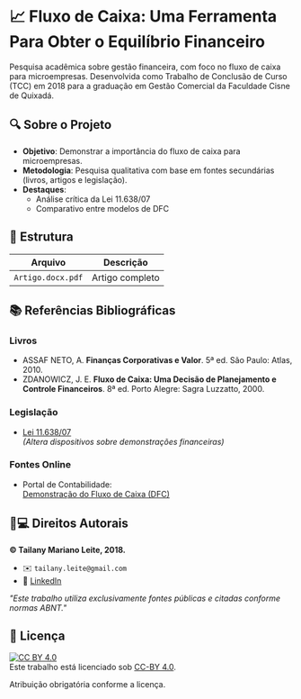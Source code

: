 # 📈 Fluxo de Caixa: Uma Ferramenta Para Obter o Equilíbrio Financeiro

Pesquisa acadêmica sobre gestão financeira, com foco no fluxo de caixa para microempresas. Desenvolvida como Trabalho de Conclusão de Curso (TCC) em 2018 para a graduação em Gestão Comercial da 
Faculdade Cisne de Quixadá.

## 🔍 Sobre o Projeto
- **Objetivo**: Demonstrar a importância do fluxo de caixa para microempresas.
- **Metodologia**: Pesquisa qualitativa com base em fontes secundárias (livros, artigos e legislação).
- **Destaques**:
  - Análise crítica da Lei 11.638/07
  - Comparativo entre modelos de DFC

## 📂 Estrutura
| Arquivo       | Descrição               |
|--------------|-------------------------|
| `Artigo.docx.pdf`    | Artigo completo        | 

## 📚 Referências Bibliográficas
### Livros
- ASSAF NETO, A. **Finanças Corporativas e Valor**. 5ª ed. São Paulo: Atlas, 2010.  
- ZDANOWICZ, J. E. **Fluxo de Caixa: Uma Decisão de Planejamento e Controle Financeiros**. 8ª ed. Porto Alegre: Sagra Luzzatto, 2000.  

### Legislação
- [Lei 11.638/07](http://www.planalto.gov.br/ccivil_03/_Ato2007-2010/2007/Lei/L11638.htm)  
  *(Altera dispositivos sobre demonstrações financeiras)*  

### Fontes Online
- Portal de Contabilidade:  
  [Demonstração do Fluxo de Caixa (DFC)](http://www.portaldecontabilidade.com.br/tematicas/ademonstracaodosfluxos.htm)  

## 👩💻 Direitos Autorais
**© Tailany Mariano Leite, 2018.**  
- ✉️ `tailany.leite@gmail.com`  
- 🔗 [LinkedIn](https://linkedin.com/in/tailany)
  
*"Este trabalho utiliza exclusivamente fontes públicas e citadas conforme normas ABNT."*

## 📜 Licença  
[![CC BY 4.0][cc-by-shield]][cc-by]  
Este trabalho está licenciado sob [CC-BY 4.0][cc-by].  

[cc-by]: https://creativecommons.org/licenses/by/4.0/  
[cc-by-shield]: https://img.shields.io/badge/License-CC%20BY%204.0-lightgrey.svg

Atribuição obrigatória conforme a licença.
